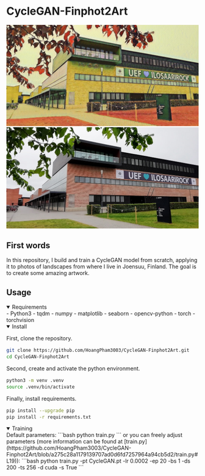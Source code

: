 # CycleGAN-Finphot2Art

![UEF_art](assets/UEF_art.jpg) ![UEF_photo](assets/UEF_photo.jpg)

## First words
In this repository, I build and train a CycleGAN model from scratch, applying it to photos of landscapes from where I live in Joensuu, Finland. The goal is to create some amazing artwork.

## Usage
<details open>
<summary>Requirements</summary>
- Python3
- tqdm
- numpy
- matplotlib
- seaborn
- opencv-python
- torch
- torchvision
</details>

<details open>
<summary>Install</summary>

First, clone the repository.
```bash
git clone https://github.com/HoangPham3003/CycleGAN-Finphot2Art.git
cd CycleGAN-Finphot2Art
```
Second, create and activate the python environment.
```bash
python3 -m venv .venv
source .venv/bin/activate
```
Finally, install requirements.
```bash
pip install --upgrade pip
pip install -r requirements.txt
```
</details>

<details open>
<summary>Training</summary>
Default parameters:
```bash
python train.py
```
or you can freely adjust parameters (more information can be found at [train.py](https://github.com/HoangPham3003/CycleGAN-Finphot2Art/blob/a275c28a1179139707ad0d6fd7257964a94cb5d2/train.py#L19)):
```bash
python train.py -pt CycleGAN.pt -lr 0.0002 -ep 20 -bs 1 -ds 200 -ts 256 -d cuda -s True 
```
</details>
